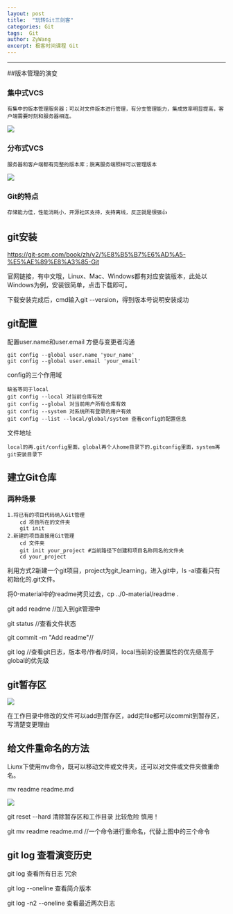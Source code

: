 ```yaml
---
layout: post
title:  "玩转Git三剑客"
categories: Git
tags:  Git
author: ZyWang
excerpt: 极客时间课程 Git
---
```


****
##版本管理的演变

###  集中式VCS
	有集中的版本管理服务器；可以对文件版本进行管理，有分支管理能力，集成效率明显提高，客户端需要时刻和服务器相连。
![](https://www.z4a.net/images/2020/05/28/3f30204905fbb57269af71a0374b48d.png)

### 分布式VCS ###
	服务器和客户端都有完整的版本库；脱离服务端照样可以管理版本
![](https://www.z4a.net/images/2020/05/28/c80e977d073f6a480905fa051f6c66d.png)
### Git的特点 ###
	存储能力佳，性能消耗小，开源社区支持，支持离线，反正就是很强👍
## git安装 ##
https://git-scm.com/book/zh/v2/%E8%B5%B7%E6%AD%A5-%E5%AE%89%E8%A3%85-Git 

官网链接，有中文哦，Linux、Mac、Windows都有对应安装版本，此处以Windows为例，安装很简单，点击下载即可。

下载安装完成后，cmd输入git --version，得到版本号说明安装成功

## git配置 ##

配置user.name和user.email 方便与变更者沟通

	git config --global user.name 'your_name'
	git config --global user.email 'your_email'
config的三个作用域

	缺省等同于local
	git config --local 对当前仓库有效
	git config --global 对当前用户所有仓库有效
	git config --system 对系统所有登录的用户有效
	git config --list --local/global/system 查看config的配置信息
文件地址

	local的再.git/config里面，global再个人home目录下的.gitconfig里面，system再git安装目录下
## 建立Git仓库 ##
### 两种场景 ###
	1.将已有的项目代码纳入Git管理
		cd 项目所在的文件夹
		git init
	2.新建的项目直接用Git管理
		cd 文件夹
		git init your_project #当前路径下创建和项目名称同名的文件夹
		cd your_project
利用方式2新建一个git项目，project为git_learning，进入git中，ls -al查看只有初始化的.git文件。

将0-material中的readme拷贝过去，cp ../0-material/readme .

git add readme //加入到git管理中

git status //查看文件状态

git commit -m "Add readme"//

git log //查看git日志，版本号/作者/时间，local当前的设置属性的优先级高于global的优先级

## git暂存区 ##
![](https://www.z4a.net/images/2020/05/28/1f1d76331b35476e73c8f24c4813826.png)

在工作目录中修改的文件可以add到暂存区，add完file都可以commit到暂存区，写清楚变更理由

## 给文件重命名的方法 ##

Liunx下使用mv命令，既可以移动文件或文件夹，还可以对文件或文件夹做重命名。

mv readme readme.md

![](https://www.z4a.net/images/2020/05/28/668bf4c7e8520bac0eda362e6d1cae8.png) 

git reset --hard 清除暂存区和工作目录 比较危险 慎用！

git mv readme readme.md //一个命令进行重命名，代替上图中的三个命令

## git log 查看演变历史 ##

git log 查看所有日志 冗余

git log --oneline 查看简介版本

git log -n2 --oneline 查看最近两次日志